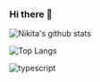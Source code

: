 ### Hi there 👋

![Nikita's github stats](https://github-readme-stats.vercel.app/api?username=solnikita&count_private=true&show_icons=true&theme=radical)

![Top Langs](https://github-readme-stats.vercel.app/api/top-langs/?username=solnikita&hide=TeX&layout=compact) 

![typescript](https://img.shields.io/badge/TypeScript-007ACC?style=for-the-badge&logo=typescript&logoColor=white)

<!--
**sol-nikita/sol-nikita** is a ✨ _special_ ✨ repository because its `README.md` (this file) appears on your GitHub profile.

Here are some ideas to get you started:

- 🔭 I’m currently working on ...
- 🌱 I’m currently learning ...
- 👯 I’m looking to collaborate on ...
- 🤔 I’m looking for help with ...
- 💬 Ask me about ...
- 📫 How to reach me: ...
- 😄 Pronouns: ...
- ⚡ Fun fact: ...
-->
